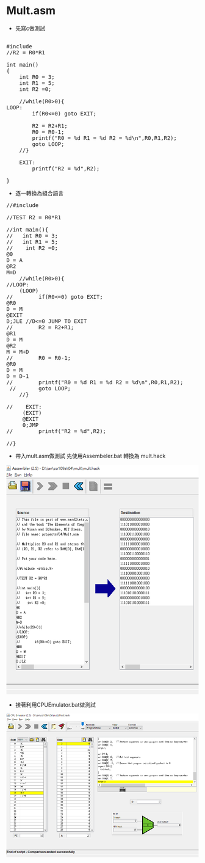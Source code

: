 # Mult.asm


* 先寫c做測試 
<pre>

#include <stdio.h>
//R2 = R0*R1

int main()
{
    int R0 = 3;
    int R1 = 5;
    int R2 =0; 
    
    //while(R0>0){
LOOP:
        if(R0<=0) goto EXIT;

        R2 = R2+R1;
        R0 = R0-1;
        printf("R0 = %d R1 = %d R2 = %d\n",R0,R1,R2);
        goto LOOP;
    //}

    EXIT:
        printf("R2 = %d",R2);
      
}
</pre>

* 逐一轉換為組合語言

<pre>
//#include <stdio.h>

//TEST R2 = R0*R1

//int main(){
//   int R0 = 3;
//   int R1 = 5;
//    int R2 =0;
@0
D = A
@R2
M=D    
    //while(R0>0){
//LOOP:
    (LOOP)
//        if(R0<=0) goto EXIT;
@R0
D = M
@EXIT 
D;JLE //D<=0 JUMP TO EXIT
//        R2 = R2+R1;
@R1
D = M
@R2
M = M+D
//        R0 = R0-1;
@R0
D = M
D = D-1
//        printf("R0 = %d R1 = %d R2 = %d\n",R0,R1,R2);
 //       goto LOOP;
    //}

//    EXIT:
     (EXIT)
     @EXIT
     0;JMP
//        printf("R2 = %d",R2);
      
//}
</pre>

* 帶入mult.asm做測試 先使用Assembeler.bat 轉換為 mult.hack

<img src ="./1.png">

* 接著利用CPUEmulator.bat做測試

<img src ="./2.png">